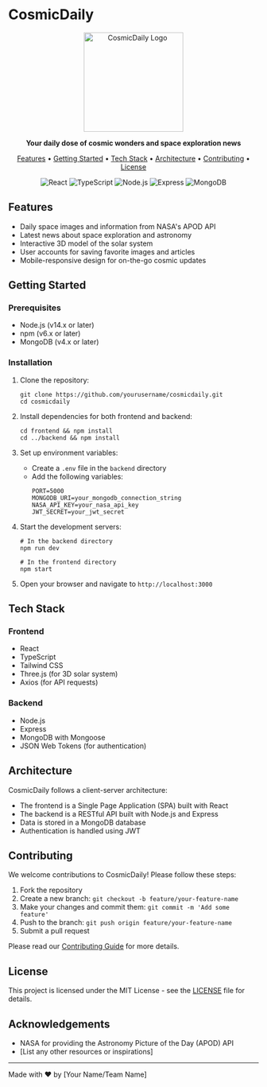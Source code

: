 # CosmicDaily

<div align="center">
  <img src="path/to/project/logo.png" alt="CosmicDaily Logo" width="200">

  <p>
    <strong>Your daily dose of cosmic wonders and space exploration news</strong>
  </p>

  <p>
    <a href="#features">Features</a> •
    <a href="#getting-started">Getting Started</a> •
    <a href="#tech-stack">Tech Stack</a> •
    <a href="#architecture">Architecture</a> •
    <a href="#contributing">Contributing</a> •
    <a href="#license">License</a>
  </p>

  <div>
    <img src="https://img.shields.io/badge/-React-61DAFB?style=for-the-badge&logo=react&logoColor=black" alt="React" />
    <img src="https://img.shields.io/badge/-TypeScript-3178C6?style=for-the-badge&logo=typescript&logoColor=white" alt="TypeScript" />
    <img src="https://img.shields.io/badge/-Node.js-339933?style=for-the-badge&logo=node.js&logoColor=white" alt="Node.js" />
    <img src="https://img.shields.io/badge/-Express-000000?style=for-the-badge&logo=express&logoColor=white" alt="Express" />
    <img src="https://img.shields.io/badge/-MongoDB-47A248?style=for-the-badge&logo=mongodb&logoColor=white" alt="MongoDB" />
  </div>
</div>

## Features

- Daily space images and information from NASA's APOD API
- Latest news about space exploration and astronomy
- Interactive 3D model of the solar system
- User accounts for saving favorite images and articles
- Mobile-responsive design for on-the-go cosmic updates

## Getting Started

### Prerequisites

- Node.js (v14.x or later)
- npm (v6.x or later)
- MongoDB (v4.x or later)

### Installation

1. Clone the repository:

   ```
   git clone https://github.com/yourusername/cosmicdaily.git
   cd cosmicdaily
   ```

2. Install dependencies for both frontend and backend:

   ```
   cd frontend && npm install
   cd ../backend && npm install
   ```

3. Set up environment variables:

   - Create a `.env` file in the `backend` directory
   - Add the following variables:
     ```
     PORT=5000
     MONGODB_URI=your_mongodb_connection_string
     NASA_API_KEY=your_nasa_api_key
     JWT_SECRET=your_jwt_secret
     ```

4. Start the development servers:

   ```
   # In the backend directory
   npm run dev

   # In the frontend directory
   npm start
   ```

5. Open your browser and navigate to `http://localhost:3000`

## Tech Stack

### Frontend

- React
- TypeScript
- Tailwind CSS
- Three.js (for 3D solar system)
- Axios (for API requests)

### Backend

- Node.js
- Express
- MongoDB with Mongoose
- JSON Web Tokens (for authentication)

## Architecture

CosmicDaily follows a client-server architecture:

- The frontend is a Single Page Application (SPA) built with React
- The backend is a RESTful API built with Node.js and Express
- Data is stored in a MongoDB database
- Authentication is handled using JWT

## Contributing

We welcome contributions to CosmicDaily! Please follow these steps:

1. Fork the repository
2. Create a new branch: `git checkout -b feature/your-feature-name`
3. Make your changes and commit them: `git commit -m 'Add some feature'`
4. Push to the branch: `git push origin feature/your-feature-name`
5. Submit a pull request

Please read our [Contributing Guide](CONTRIBUTING.md) for more details.

## License

This project is licensed under the MIT License - see the [LICENSE](LICENSE) file for details.

## Acknowledgements

- NASA for providing the Astronomy Picture of the Day (APOD) API
- [List any other resources or inspirations]

---

Made with ❤️ by [Your Name/Team Name]
